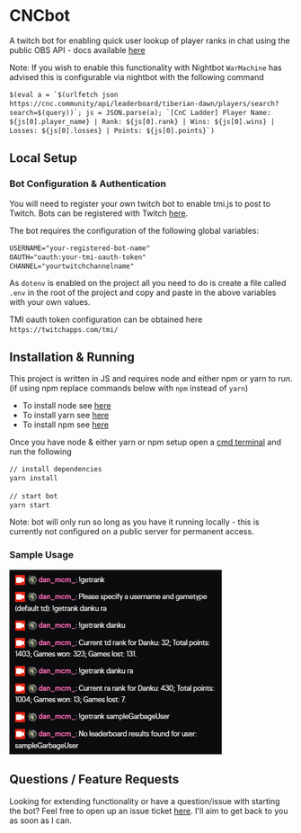 # CNCbot

A twitch bot for enabling quick user lookup of player ranks in chat using the public OBS API - docs available [here](https://cnc.community/news/official-news/new-streamer-cc-remastered-apis-available-for-obs)

Note: If you wish to enable this functionality with Nightbot `WarMachine` has advised this is configurable via nightbot with the following command

```
$(eval a = `$(urlfetch json https://cnc.community/api/leaderboard/tiberian-dawn/players/search?search=$(query))`; js = JSON.parse(a); `[CnC Ladder] Player Name: ${js[0].player_name} | Rank: ${js[0].rank} | Wins: ${js[0].wins} | Losses: ${js[0].losses} | Points: ${js[0].points}`)
```

## Local Setup

### Bot Configuration & Authentication

You will need to register your own twitch bot to enable tmi.js to post to Twitch. Bots can be registered with Twitch [here](https://dev.twitch.tv/console).

The bot requires the configuration of the following global variables:

```
USERNAME="your-registered-bot-name"
OAUTH="oauth:your-tmi-oauth-token"
CHANNEL="yourtwitchchannelname"
```

As `dotenv` is enabled on the project all you need to do is create a file called `.env` in the root of the project and copy and paste in the above variables with your own values.


TMI oauth token configuration can be obtained here `https://twitchapps.com/tmi/`


## Installation & Running

This project is written in JS and requires node and either npm or yarn to run. (if using npm replace commands below with `npm` instead of `yarn`)

* To install node see [here](https://nodejs.org/en/download/)
* To install yarn see [here](https://classic.yarnpkg.com/en/docs/install/#windows-stable)
* To install npm see [here](https://www.npmjs.com/get-npm)

Once you have node & either yarn or npm setup open a [cmd terminal](https://devblogs.microsoft.com/commandline/introducing-windows-terminal/) and run the following

```
// install dependencies
yarn install

// start bot
yarn start
```

Note: bot will only run so long as you have it running locally - this is currently not configured on a public server for permanent access.


### Sample Usage

![Twitch Chat Sample](screenshots/screenshot.png)

## Questions / Feature Requests

Looking for extending functionality or have a question/issue with starting the bot? Feel free to open up an issue ticket [here](https://github.com/dan-mcm/cncbot/issues). I'll aim to get back to you as soon as I can.

